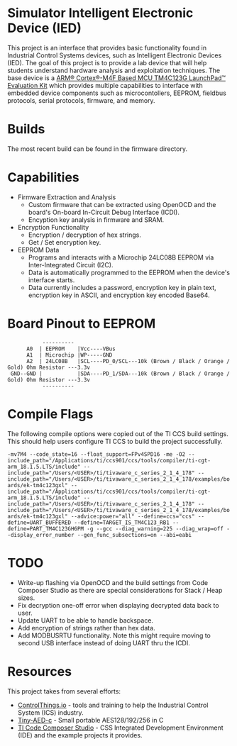 # Simulator Intelligent Electronic Device (IED)
This project is an interface that provides basic functionality found in Industrial Control Systems devices, such as Intelligent Electronic Devices (IED). The goal of this project is to provide a lab device that will help students understand hardware analysis and exploitation techniques. The base device is a [ARM® Cortex®-M4F Based MCU TM4C123G LaunchPad™ Evaluation Kit](http://www.ti.com/tool/EK-TM4C123GXL) which provides multiple capabilities to interface with embedded device components such as microcontollers, EEPROM, fieldbus protocols, serial protocols, firmware, and memory.

# Builds

The most recent build can be found in the firmware directory.

# Capabilities

* Firmware Extraction and Analysis
  * Custom firmware that can be extracted using OpenOCD and the board's On-board In-Circuit Debug Interface (ICDI).
  * Encyption key analysis in firmware and SRAM.
* Encryption Functionality
  * Encryption / decryption of hex strings.
  * Get / Set encryption key.
* EEPROM Data
  * Programs and interacts with a Microchip 24LC08B EEPROM via Inter-Integrated Circuit (I2C).
  * Data is automatically programmed to the EEPROM when the device's interface starts.
  * Data currently includes a password, encryption key in plain text, encryption key in ASCII, and encryption key encoded Base64.

# Board Pinout to EEPROM
```
           ----------
      A0  | EEPROM    |Vcc----VBus
      A1  | Microchip |WP-----GND
      A2  | 24LC08B   |SCL----PD_0/SCL---10k (Brown / Black / Orange / Gold) Ohm Resistor ---3.3v
 GND--GND |           |SDA----PD_1/SDA---10k (Brown / Black / Orange / Gold) Ohm Resistor ---3.3v
           ----------
```

# Compile Flags

The following compile options were copied out of the TI CCS build settings. This should help users configure TI CCS to build the project successfully.

`
-mv7M4 --code_state=16 --float_support=FPv4SPD16 -me -O2 --include_path="/Applications/ti/ccs901/ccs/tools/compiler/ti-cgt-arm_18.1.5.LTS/include" --include_path="/Users/<USER>/ti/tivaware_c_series_2_1_4_178" --include_path="/Users/<USER>/ti/tivaware_c_series_2_1_4_178/examples/boards/ek-tm4c123gxl" --include_path="/Applications/ti/ccs901/ccs/tools/compiler/ti-cgt-arm_18.1.5.LTS/include" --include_path="/Users/<USER>/ti/tivaware_c_series_2_1_4_178" --include_path="/Users/<USER>/ti/tivaware_c_series_2_1_4_178/examples/boards/ek-tm4c123gxl" --advice:power="all" --define=ccs="ccs" --define=UART_BUFFERED --define=TARGET_IS_TM4C123_RB1 --define=PART_TM4C123GH6PM -g --gcc --diag_warning=225 --diag_wrap=off --display_error_number --gen_func_subsections=on --abi=eabi
`

# TODO

* Write-up flashing via OpenOCD and the build settings from Code Composer Studio as there are special considerations for Stack / Heap sizes.
* Fix decryption one-off error when displaying decrypted data back to user.
* Update UART to be able to handle backspace.
* Add encryption of strings rather than hex data.
* Add MODBUSRTU functionality. Note this might require moving to second USB interface instead of doing UART thru the ICDI.

# Resources
This project takes from several efforts:

* [ControlThings.io](https://www.controlthings.io) - tools and training to help the Industrial Control System (ICS) industry.
* [Tiny-AED-c](https://github.com/kokke/tiny-AES-c) - Small portable AES128/192/256 in C
* [TI Code Composer Studio](http://www.ti.com/tool/CCSTUDIO) - CSS Integrated Development Environment (IDE) and the example projects it provides.

